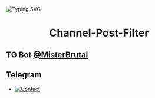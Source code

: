 ![Typing SVG](https://readme-typing-svg.herokuapp.com/?lines=CHANNEL+POST+FILTER+BOT!;CREATED+BY+MISTER+BRUTAL)
</p>

</p>
<h1 align="center">
  <b>Channel-Post-Filter</b>
</h1>

## TG Bot [@MisterBrutal](t.me/MisterBrutal)

## Telegram 


* [![Contact](https://img.shields.io/static/v1?label=Contact&message=On+Telegram&color=critical)](https://t.me/MisterBrutal)

